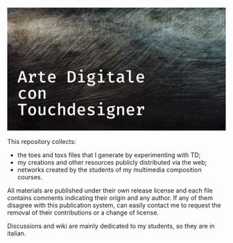 ![Cover](cover.jpg)

This repository collects:

- the toes and toxs files that I generate by experimenting with TD;
- my creations and other resources publicly distributed via the web;
- networks created by the students of my multimedia composition courses.

All materials are published under their own release license and each file contains comments indicating their origin and any author. If any of them disagree with this publication system, can easily contact me to request the removal of their contributions or a change of license.

Discussions and wiki are mainly dedicated to my students, so they are in italian.
